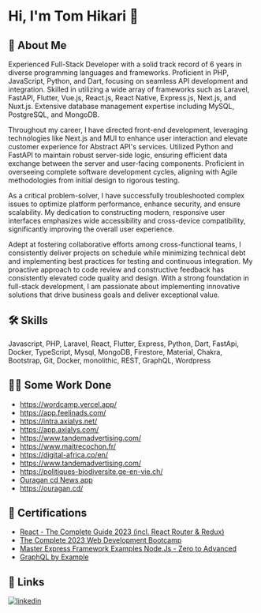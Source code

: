 
# Hi, I'm Tom Hikari 👋


## 🚀 About Me

Experienced Full-Stack Developer with a solid track record of 6 years in diverse programming languages and frameworks. Proficient in PHP, JavaScript, Python, and Dart, focusing on seamless API development and integration. Skilled in utilizing a wide array of frameworks such as Laravel, FastAPI, Flutter, Vue.js, React.js, React Native, Express.js, Next.js, and Nuxt.js. Extensive database management expertise including MySQL, PostgreSQL, and MongoDB.

Throughout my career, I have directed front-end development, leveraging technologies like Next.js and MUI to enhance user interaction and elevate customer experience for Abstract API's services. Utilized Python and FastAPI to maintain robust server-side logic, ensuring efficient data exchange between the server and user-facing components. Proficient in overseeing complete software development cycles, aligning with Agile methodologies from initial design to rigorous testing.

As a critical problem-solver, I have successfully troubleshooted complex issues to optimize platform performance, enhance security, and ensure scalability. My dedication to constructing modern, responsive user interfaces emphasizes wide accessibility and cross-device compatibility, significantly improving the overall user experience.

Adept at fostering collaborative efforts among cross-functional teams, I consistently deliver projects on schedule while minimizing technical debt and implementing best practices for testing and continuous integration. My proactive approach to code review and constructive feedback has consistently elevated code quality and design. With a strong foundation in full-stack development, I am passionate about implementing innovative solutions that drive business goals and deliver exceptional value.


## 🛠 Skills
Javascript, PHP, Laravel, React, Flutter, Express, Python, Dart, FastApi, Docker, TypeScript, Mysql, MongoDB, Firestore, Material, Chakra, Bootstrap, Git, Docker, monolithic, REST, GraphQL, Wordpress


## 👩‍💻 Some Work Done

- https://wordcamp.vercel.app/
- https://app.feelinads.com/
- https://intra.axialys.net/
- https://app.axialys.com/
- https://www.tandemadvertising.com/
- https://www.maitrecochon.fr/
- https://digital-africa.co/en/
- https://www.tandemadvertising.com/
- https://politiques-biodiversite.ge-en-vie.ch/
- [Ouragan cd News app](https://play.google.com/store/apps/details?id=com.ouragancd.ouragan_app&pcampaignid=web_share)
- https://ouragan.cd/

## 🚀 Certifications

- [React - The Complete Guide 2023 (incl. React Router & Redux)](https://www.udemy.com/certificate/UC-3f2a7cf1-5037-48b1-ad7b-cfc8fa6d64a3)
- [The Complete 2023 Web Development Bootcamp](https://www.udemy.com/certificate/UC-1b8a43d6-35e1-43bc-8abc-c6942d79cd8b/)
- [Master Express Framework Examples Node.Js - Zero to Advanced ](https://www.udemy.com/certificate/UC-ecabfd7f-bf3a-48af-9060-58c42d2552bb/)
- [GraphQL by Example](https://www.udemy.com/certificate/UC-75d73ff8-7552-4da7-85b0-3e7c3937508c/)


## 🔗 Links

[![linkedin](https://img.shields.io/badge/linkedin-0A66C2?style=for-the-badge&logo=linkedin&logoColor=white)](https://www.linkedin.com/in/tom-hikari-4041a5130/)


